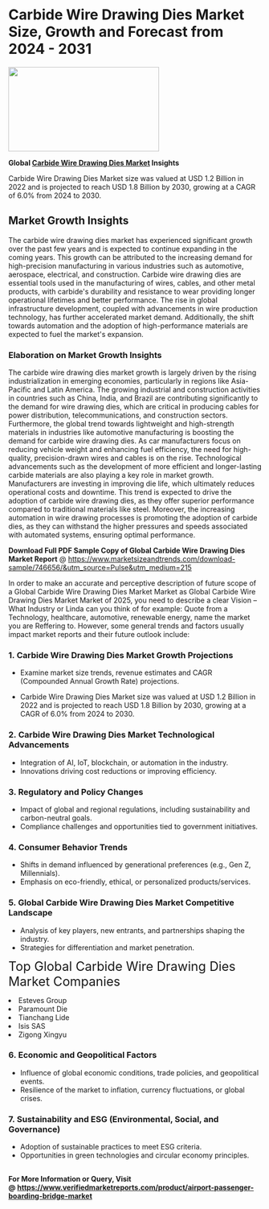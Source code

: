 <H1>Carbide Wire Drawing Dies Market Size, Growth and Forecast from 2024 - 2031</H1><img class="aligncenter size-medium wp-image-584254" src="https://thirdeyenews.in/wp-content/uploads/2024/09/Global-Market-Research-300x168.jpeg" alt="" width="300" height="168" /><p><strong>Global&nbsp;<a href="https://www.marketsizeandtrends.com/download-sample/746656/&amp;utm_source=Pulse&amp;utm_medium=215">Carbide Wire Drawing Dies Market</a> Insights</strong></p><p>Carbide Wire Drawing Dies Market size was valued at USD 1.2 Billion in 2022 and is projected to reach USD 1.8 Billion by 2030, growing at a CAGR of 6.0% from 2024 to 2030.</p><p><h2>Market Growth Insights</h2> The carbide wire drawing dies market has experienced significant growth over the past few years and is expected to continue expanding in the coming years. This growth can be attributed to the increasing demand for high-precision manufacturing in various industries such as automotive, aerospace, electrical, and construction. Carbide wire drawing dies are essential tools used in the manufacturing of wires, cables, and other metal products, with carbide's durability and resistance to wear providing longer operational lifetimes and better performance. The rise in global infrastructure development, coupled with advancements in wire production technology, has further accelerated market demand. Additionally, the shift towards automation and the adoption of high-performance materials are expected to fuel the market's expansion. <h3>Elaboration on Market Growth Insights</h3> The carbide wire drawing dies market growth is largely driven by the rising industrialization in emerging economies, particularly in regions like Asia-Pacific and Latin America. The growing industrial and construction activities in countries such as China, India, and Brazil are contributing significantly to the demand for wire drawing dies, which are critical in producing cables for power distribution, telecommunications, and construction sectors. Furthermore, the global trend towards lightweight and high-strength materials in industries like automotive manufacturing is boosting the demand for carbide wire drawing dies. As car manufacturers focus on reducing vehicle weight and enhancing fuel efficiency, the need for high-quality, precision-drawn wires and cables is on the rise. Technological advancements such as the development of more efficient and longer-lasting carbide materials are also playing a key role in market growth. Manufacturers are investing in improving die life, which ultimately reduces operational costs and downtime. This trend is expected to drive the adoption of carbide wire drawing dies, as they offer superior performance compared to traditional materials like steel. Moreover, the increasing automation in wire drawing processes is promoting the adoption of carbide dies, as they can withstand the higher pressures and speeds associated with automated systems, ensuring optimal performance. </p><p><span class=""><strong>Download Full PDF Sample Copy of Global Carbide Wire Drawing Dies Market Report</strong> @ <a href="https://www.marketsizeandtrends.com/download-sample/746656/&amp;utm_source=Pulse&amp;utm_medium=215" target="_blank">https://www.marketsizeandtrends.com/download-sample/746656/&amp;utm_source=Pulse&amp;utm_medium=215</a></span></p><p>In order to make an accurate and perceptive description of future scope of a Global&nbsp;Carbide Wire Drawing Dies Market Market as Global&nbsp;Carbide Wire Drawing Dies Market Market of 2025, you need to describe a clear Vision &ndash; What Industry or Linda can you think of for example: Quote from a Technology, healthcare, automotive, renewable energy, name the market you are Reffering to. However, some general trends and factors usually impact market reports and their future outlook include:</p><h3>1.&nbsp;<strong>Carbide Wire Drawing Dies Market Growth Projections</strong></h3><ul><li>Examine market size trends, revenue estimates and CAGR (Compounded Annual Growth Rate) projections.</li><li><p>Carbide Wire Drawing Dies Market size was valued at USD 1.2 Billion in 2022 and is projected to reach USD 1.8 Billion by 2030, growing at a CAGR of 6.0% from 2024 to 2030.</p></li></ul><h3>2.&nbsp;<strong>Carbide Wire Drawing Dies Market Technological Advancements</strong></h3><ul><li>Integration of AI, IoT, blockchain, or automation in the industry.</li><li>Innovations driving cost reductions or improving efficiency.</li></ul><h3>3.&nbsp;<strong>Regulatory and Policy Changes</strong></h3><ul><li>Impact of global and regional regulations, including sustainability and carbon-neutral goals.</li><li>Compliance challenges and opportunities tied to government initiatives.</li></ul><h3>4.&nbsp;<strong>Consumer Behavior Trends</strong></h3><ul><li>Shifts in demand influenced by generational preferences (e.g., Gen Z, Millennials).</li><li>Emphasis on eco-friendly, ethical, or personalized products/services.</li></ul><h3>5.&nbsp;<strong>Global Carbide Wire Drawing Dies Market Competitive Landscape</strong></h3><ul><li>Analysis of key players, new entrants, and partnerships shaping the industry.</li><li>Strategies for differentiation and market penetration.</li></ul><p data-pm-slice="1 1 []"><span style="color: inherit; font-family: inherit; font-size: 25px;">Top Global Carbide Wire Drawing Dies Market Companies</span></p><div class="" data-test-id=""><p><li>Esteves Group</li><li> Paramount Die</li><li> Tianchang Lide</li><li> Isis SAS</li><li> Zigong Xingyu</li></p></div><h3>6.&nbsp;<strong>Economic and Geopolitical Factors</strong></h3><ul><li>Influence of global economic conditions, trade policies, and geopolitical events.</li><li>Resilience of the market to inflation, currency fluctuations, or global crises.</li></ul><h3>7.&nbsp;<strong>Sustainability and ESG (Environmental, Social, and Governance)</strong></h3><ul><li>Adoption of sustainable practices to meet ESG criteria.</li><li>Opportunities in green technologies and circular economy principles.</li></ul><h2><strong style="font-size: 14px;">For More Information or Query, Visit @&nbsp;</strong><a style="background-color: #ffffff; font-size: 14px;" href="https://www.marketsizeandtrends.com/report/carbide-wire-drawing-dies-market/" target="_blank">https://www.verifiedmarketreports.com/product/airport-passenger-boarding-bridge-market</a></h2>
